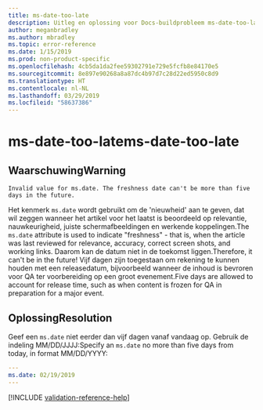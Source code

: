 ```yaml
---
title: ms-date-too-late
description: Uitleg en oplossing voor Docs-buildprobleem ms-date-too-late
author: meganbradley
ms.author: mbradley
ms.topic: error-reference
ms.date: 1/15/2019
ms.prod: non-product-specific
ms.openlocfilehash: 4cb5da1da2fee59302791e729e5fcfb8e84170e5
ms.sourcegitcommit: 8e897e90268a8a87dc4b97d7c28d22ed5950c8d9
ms.translationtype: HT
ms.contentlocale: nl-NL
ms.lasthandoff: 03/29/2019
ms.locfileid: "58637386"
---
```

# <a name="ms-date-too-late"></a><span data-ttu-id="c1679-103">ms-date-too-late</span><span class="sxs-lookup"><span data-stu-id="c1679-103">ms-date-too-late</span></span>

## <a name="warning"></a><span data-ttu-id="c1679-104">Waarschuwing</span><span class="sxs-lookup"><span data-stu-id="c1679-104">Warning</span></span>

`Invalid value for ms.date. The freshness date can't be more than five days in the future.`

<span data-ttu-id="c1679-105">Het kenmerk `ms.date` wordt gebruikt om de 'nieuwheid' aan te geven, dat wil zeggen wanneer het artikel voor het laatst is beoordeeld op relevantie, nauwkeurigheid, juiste schermafbeeldingen en werkende koppelingen.</span><span class="sxs-lookup"><span data-stu-id="c1679-105">The `ms.date` attribute is used to indicate "freshness" - that is, when the article was last reviewed for relevance, accuracy, correct screen shots, and working links.</span></span> <span data-ttu-id="c1679-106">Daarom kan de datum niet in de toekomst liggen.</span><span class="sxs-lookup"><span data-stu-id="c1679-106">Therefore, it can't be in the future!</span></span> <span data-ttu-id="c1679-107">Vijf dagen zijn toegestaan om rekening te kunnen houden met een releasedatum, bijvoorbeeld wanneer de inhoud is bevroren voor QA ter voorbereiding op een groot evenement.</span><span class="sxs-lookup"><span data-stu-id="c1679-107">Five days are allowed to account for release time, such as when content is frozen for QA in preparation for a major event.</span></span>

## <a name="resolution"></a><span data-ttu-id="c1679-108">Oplossing</span><span class="sxs-lookup"><span data-stu-id="c1679-108">Resolution</span></span>

<span data-ttu-id="c1679-109">Geef een `ms.date` niet eerder dan vijf dagen vanaf vandaag op. Gebruik de indeling MM/DD/JJJJ:</span><span class="sxs-lookup"><span data-stu-id="c1679-109">Specify an `ms.date` no more than five days from today, in format MM/DD/YYYY:</span></span>

```yml
---
ms.date: 02/19/2019
---
```

<!--make sure to add this file to your includes folder and verify the path-->
[!INCLUDE [validation-reference-help](includes/validation-reference-help.md)]
